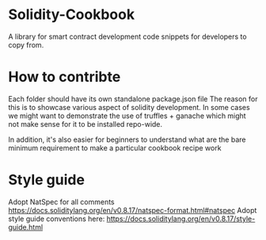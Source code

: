 # Solidity-Cookbook
A library for smart contract development code snippets for developers to copy from. 

# How to contribte 
Each folder should have its own standalone package.json file 
The reason for this is to showcase various aspect of solidity development. 
In some cases we might want to demonstrate the use of truffles + ganache which might not make sense
for it to be installed repo-wide. 

In addition, it's also easier for beginners to understand what are the bare minimum requirement to make a particular cookbook recipe work


# Style guide
Adopt NatSpec for all comments https://docs.soliditylang.org/en/v0.8.17/natspec-format.html#natspec 
Adopt style guide conventions here: https://docs.soliditylang.org/en/v0.8.17/style-guide.html
